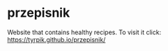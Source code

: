 # przepisnik
Website that contains healthy recipes.
To visit it click: https://tyrpik.github.io/przepisnik/

